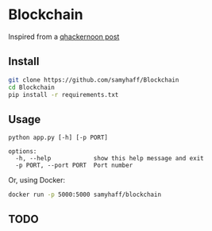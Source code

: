 # Blockchain

Inspired from a [qhackernoon post](https://hackernoon.com/learn-blockchains-by-building-one-117428612f46)

## Install

```bash
git clone https://github.com/samyhaff/Blockchain
cd Blockchain
pip install -r requirements.txt
```

## Usage

```
python app.py [-h] [-p PORT]

options:
  -h, --help            show this help message and exit
  -p PORT, --port PORT  Port number
```

Or, using Docker:

```bash
docker run -p 5000:5000 samyhaff/blockchain
```

## TODO
